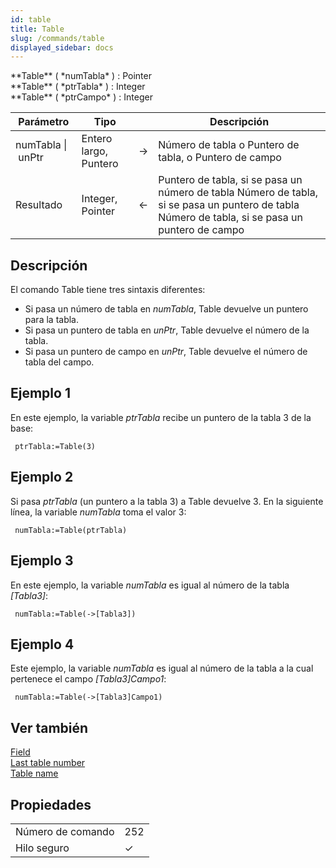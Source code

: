 ```yaml
---
id: table
title: Table
slug: /commands/table
displayed_sidebar: docs
---
```


<!--REF #_command_.Table.Syntax-->**Table** ( *numTabla* ) : Pointer<br/>**Table** ( *ptrTabla* ) : Integer<br/>**Table** ( *ptrCampo* ) : Integer<!-- END REF-->
<!--REF #_command_.Table.Params-->
| Parámetro | Tipo |  | Descripción |
| --- | --- | --- | --- |
| numTabla &#124; unPtr | Entero largo, Puntero | &#8594;  | Número de tabla o Puntero de tabla, o Puntero de campo |
| Resultado | Integer, Pointer | &#8592; | Puntero de tabla, si se pasa un número de tabla Número de tabla, si se pasa un puntero de tabla Número de tabla, si se pasa un puntero de campo |

<!-- END REF-->

## Descripción 

<!--REF #_command_.Table.Summary-->El comando Table tiene tres sintaxis diferentes: 

* Si pasa un número de tabla en *numTabla*, Table devuelve un puntero para la tabla.<!-- END REF-->
* Si pasa un puntero de tabla en *unPtr*, Table devuelve el número de la tabla.
* Si pasa un puntero de campo en *unPtr*, Table devuelve el número de tabla del campo.

## Ejemplo 1 

En este ejemplo, la variable *ptrTabla* recibe un puntero de la tabla 3 de la base:

```4d
 ptrTabla:=Table(3)
```

## Ejemplo 2 

Si pasa *ptrTabla* (un puntero a la tabla 3) a Table devuelve 3\. En la siguiente línea, la variable *numTabla* toma el valor 3:

```4d
 numTabla:=Table(ptrTabla)
```

## Ejemplo 3 

En este ejemplo, la variable *numTabla* es igual al número de la tabla *\[Tabla3\]*: 

```4d
 numTabla:=Table(->[Tabla3])
```

## Ejemplo 4 

Este ejemplo, la variable *numTabla* es igual al número de la tabla a la cual pertenece el campo *\[Tabla3\]Campo1*:

```4d
 numTabla:=Table(->[Tabla3]Campo1)
```

## Ver también 

[Field](field.md)  
[Last table number](last-table-number.md)  
[Table name](table-name.md)  

## Propiedades

|  |  |
| --- | --- |
| Número de comando | 252 |
| Hilo seguro | &check; |


